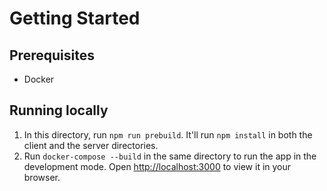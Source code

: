 # Getting Started

## Prerequisites

- Docker

## Running locally

1. In this directory, run `npm run prebuild`. It'll run `npm install` in both the client and the server directories.
2. Run `docker-compose --build` in the same directory to run the app in the development mode. Open [http://localhost:3000](http://localhost:3000) to view it in your browser.
